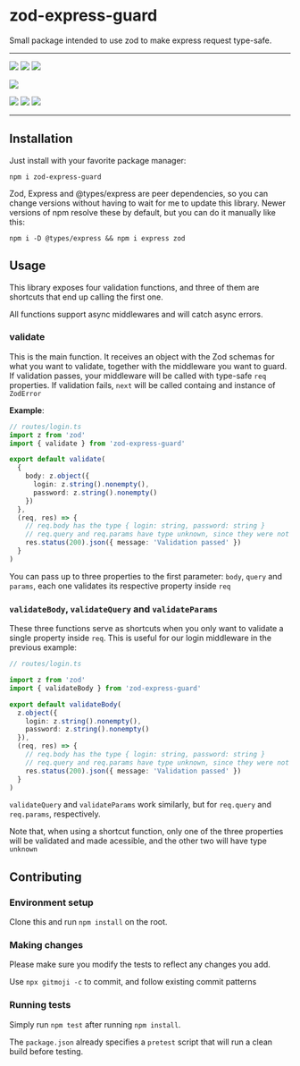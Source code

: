 # zod-express-guard

Small package intended to use zod to make express request type-safe.

---

<!-- all-shields/badges:START -->

[![](https://img.shields.io/github/actions/workflow/status/roziscoding/zod-express-guard/nodejs.yml?label=tests&style=flat-square&branch=main)](https://github.com/roziscoding/zod-express-guard/actions?query=workflow%3A%22Node.js+CI%22) [![](https://img.shields.io/badge/latest-v1.0.5-CB3837.svg?style=flat-square&logo=npm)](https://www.npmjs.com/package/zod-express-guard) [![](https://img.shields.io/npm/l/zod-express-guard?style=flat-square)]()

<!-- all-shields/badges:END -->
<!-- all-shields/engines:START -->

[![](https://img.shields.io/node/v-lts/zod-express-guard?style=flat-square&logo=node.js&logoColor=white&color=339933)]()

<!-- all-shields/engines:END -->
<!-- all-shields/dependencies:START -->

[![](https://img.shields.io/npm/dependency-version/zod-express-guard/peer/zod?style=flat-square)]() [![](https://img.shields.io/npm/dependency-version/zod-express-guard/peer/express?style=flat-square)]() [![](https://img.shields.io/npm/dependency-version/zod-express-guard/peer/@types/express?style=flat-square)]()

<!-- all-shields/dependencies:END -->

---

## Installation

Just install with your favorite package manager:

`npm i zod-express-guard`

Zod, Express and @types/express are peer dependencies, so you can change versions without having to
wait for me to update this library. Newer versions of npm resolve these by default, but you can do
it manually like this:

`npm i -D @types/express && npm i express zod`

## Usage

This library exposes four validation functions, and three of them are shortcuts that end up calling
the first one.

All functions support async middlewares and will catch async errors.

### validate

This is the main function. It receives an object with the Zod schemas for what you want to validate,
together with the middleware you want to guard. If validation passes, your middleware will be called
with type-safe `req` properties. If validation fails, `next` will be called containg and instance of
`ZodError`

**Example**:

```typescript
// routes/login.ts
import z from 'zod'
import { validate } from 'zod-express-guard'

export default validate(
  {
    body: z.object({
      login: z.string().nonempty(),
      password: z.string().nonempty()
    })
  },
  (req, res) => {
    // req.body has the type { login: string, password: string }
    // req.query and req.params have type unknown, since they were not validated
    res.status(200).json({ message: 'Validation passed' })
  }
)
```

You can pass up to three properties to the first parameter: `body`, `query` and `params`, each one
validates its respective property inside `req`

### `validateBody`, `validateQuery` and `validateParams`

These three functions serve as shortcuts when you only want to validate a single property inside
`req`. This is useful for our login middleware in the previous example:

```typescript
// routes/login.ts

import z from 'zod'
import { validateBody } from 'zod-express-guard'

export default validateBody(
  z.object({
    login: z.string().nonempty(),
    password: z.string().nonempty()
  }),
  (req, res) => {
    // req.body has the type { login: string, password: string }
    // req.query and req.params have type unknown, since they were not validated
    res.status(200).json({ message: 'Validation passed' })
  }
)
```

`validateQuery` and `validateParams` work similarly, but for `req.query` and `req.params`,
respectively.

Note that, when using a shortcut function, only one of the three properties will be validated and
made acessible, and the other two will have type `unknown`

## Contributing

### Environment setup

Clone this and run `npm install` on the root.

### Making changes

Please make sure you modify the tests to reflect any changes you add.

Use `npx gitmoji -c` to commit, and follow existing commit patterns

### Running tests

Simply run `npm test` after running `npm install`.

The `package.json` already specifies a `pretest` script that will run a clean build before testing.
